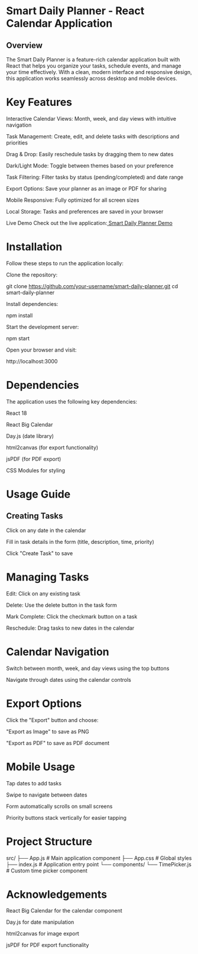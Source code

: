 # Smart Daily Planner - React Calendar Application


## Overview
The Smart Daily Planner is a feature-rich calendar application built with React that helps you organize your tasks, schedule events, and manage your time effectively. With a clean, modern interface and responsive design, this application works seamlessly across desktop and mobile devices.

# Key Features
Interactive Calendar Views: Month, week, and day views with intuitive navigation

Task Management: Create, edit, and delete tasks with descriptions and priorities

Drag & Drop: Easily reschedule tasks by dragging them to new dates

Dark/Light Mode: Toggle between themes based on your preference

Task Filtering: Filter tasks by status (pending/completed) and date range

Export Options: Save your planner as an image or PDF for sharing

Mobile Responsive: Fully optimized for all screen sizes

Local Storage: Tasks and preferences are saved in your browser

Live Demo
Check out the live application:[ Smart Daily Planner Demo](https://noor-daily-task-planner.netlify.app/)

# Installation
Follow these steps to run the application locally:

 Clone the repository:

git clone https://github.com/your-username/smart-daily-planner.git
cd smart-daily-planner

Install dependencies:

npm install

Start the development server:

npm start

Open your browser and visit:

http://localhost:3000

# Dependencies
The application uses the following key dependencies:

React 18

React Big Calendar

Day.js (date library)

html2canvas (for export functionality)

jsPDF (for PDF export)

CSS Modules for styling

# Usage Guide
## Creating Tasks
Click on any date in the calendar

Fill in task details in the form (title, description, time, priority)

Click "Create Task" to save

# Managing Tasks
Edit: Click on any existing task

Delete: Use the delete button in the task form

Mark Complete: Click the checkmark button on a task

Reschedule: Drag tasks to new dates in the calendar

# Calendar Navigation
Switch between month, week, and day views using the top buttons

Navigate through dates using the calendar controls

# Export Options
Click the "Export" button and choose:

"Export as Image" to save as PNG

"Export as PDF" to save as PDF document

# Mobile Usage
Tap dates to add tasks

Swipe to navigate between dates

Form automatically scrolls on small screens

Priority buttons stack vertically for easier tapping

# Project Structure
src/
├── App.js             # Main application component
├── App.css            # Global styles
├── index.js           # Application entry point
└── components/
    └── TimePicker.js  # Custom time picker component

# Acknowledgements
React Big Calendar for the calendar component

Day.js for date manipulation

html2canvas for image export

jsPDF for PDF export functionality
